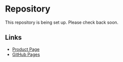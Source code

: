 # Repository

This repository is being set up. Please check back soon.

## Links
- [Product Page](https://serp.ly/linkedin-learning-downloader)
- [GitHub Pages](https://serpapps.github.io/linkedin-learning-downloader)
